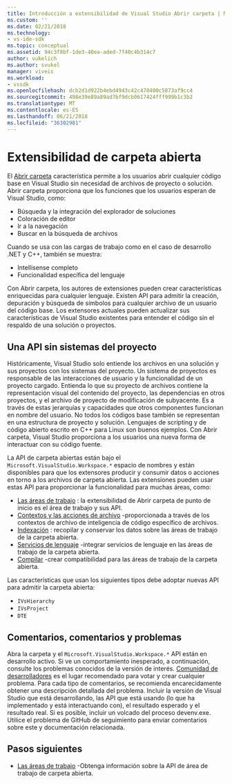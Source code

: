 ```yaml
---
title: Introducción a extensibilidad de Visual Studio Abrir carpeta | Microsoft Docs
ms.custom: ''
ms.date: 02/21/2018
ms.technology:
- vs-ide-sdk
ms.topic: conceptual
ms.assetid: 94c3f8bf-1de3-40ea-aded-7f40c4b314c7
author: vukelich
ms.author: svukel
manager: viveis
ms.workload:
- vssdk
ms.openlocfilehash: dcb2d1d922b4ebd4943c42c478400c5873af9cc4
ms.sourcegitcommit: 498e39e89a89ad7bf9dcb0617424fff999b1c3b2
ms.translationtype: MT
ms.contentlocale: es-ES
ms.lasthandoff: 06/21/2018
ms.locfileid: "36302981"
---
```

# <a name="open-folder-extensibility"></a>Extensibilidad de carpeta abierta

El [Abrir carpeta](../ide/develop-code-in-visual-studio-without-projects-or-solutions.md) característica permite a los usuarios abrir cualquier código base en Visual Studio sin necesidad de archivos de proyecto o solución. Abrir carpeta proporciona que los funciones que los usuarios esperan de Visual Studio, como:

* Búsqueda y la integración del explorador de soluciones
* Coloración de editor
* Ir a la navegación
* Buscar en la búsqueda de archivos

Cuando se usa con las cargas de trabajo como en el caso de desarrollo .NET y C++, también se muestra:

* Intellisense completo
* Funcionalidad específica del lenguaje

Con Abrir carpeta, los autores de extensiones pueden crear características enriquecidas para cualquier lenguaje. Existen API para admitir la creación, depuración y búsqueda de símbolos para cualquier archivo de un usuario del código base. Los extensores actuales pueden actualizar sus características de Visual Studio existentes para entender el código sin el respaldo de una solución o proyectos.

## <a name="an-api-without-project-systems"></a>Una API sin sistemas del proyecto

Históricamente, Visual Studio solo entiende los archivos en una solución y sus proyectos con los sistemas del proyecto. Un sistema de proyectos es responsable de las interacciones de usuario y la funcionalidad de un proyecto cargado. Entienda lo que su proyecto de archivos contiene la representación visual del contenido del proyecto, las dependencias en otros proyectos, y el archivo de proyecto de modificación de subyacente. Es a través de estas jerarquías y capacidades que otros componentes funcionan en nombre del usuario. No todos los códigos base también se representan en una estructura de proyecto y solución. Lenguajes de scripting y de código abierto escrito en C++ para Linux son buenos ejemplos. Con Abrir carpeta, Visual Studio proporciona a los usuarios una nueva forma de interactuar con su código fuente.

La API de carpeta abiertas están bajo el `Microsoft.VisualStudio.Workspace.*` espacio de nombres y están disponibles para que los extensores producir y consumir datos o acciones en torno a los archivos de carpeta abierta. Las extensiones pueden usar estas API para proporcionar la funcionalidad para muchas áreas, como:

- [Las áreas de trabajo](workspaces.md) : la extensibilidad de Abrir carpeta de punto de inicio es el área de trabajo y sus API.
- [Contextos y las acciones de archivo](workspace-file-contexts.md) -proporcionada a través de los contextos de archivo de inteligencia de código específico de archivos.
- [Indexación](workspace-indexing.md) : recopilar y conservar los datos sobre las áreas de trabajo de la carpeta abierta.
- [Servicios de lenguaje](workspace-language-services.md) -integrar servicios de lenguaje en las áreas de trabajo de la carpeta abierta.
- [Compilar](workspace-build.md) -crear compatibilidad para las áreas de trabajo de la carpeta abierta.

Las características que usan los siguientes tipos debe adoptar nuevas API para admitir la carpeta abierta:

- `IVsHierarchy`
- `IVsProject`
- `DTE`

## <a name="feedback-comments-issues"></a>Comentarios, comentarios y problemas

Abra la carpeta y el `Microsoft.VisualStudio.Workspace.*` API están en desarrollo activo. Si ve un comportamiento inesperado, a continuación, consulte los problemas conocidos de la versión de interés. [Comunidad de desarrolladores](https://developercommunity.visualstudio.com) es el lugar recomendado para votar y crear cualquier problema. Para cada tipo de comentarios, se recomienda encarecidamente obtener una descripción detallada del problema. Incluir la versión de Visual Studio que está desarrollando, las API que está usando (lo que ha implementado y está interactuando con), el resultado esperado y el resultado real. Si es posible, incluir un volcado del proceso devenv.exe. Utilice el problema de GitHub de seguimiento para enviar comentarios sobre este y documentación relacionada.

## <a name="next-steps"></a>Pasos siguientes

* [Las áreas de trabajo](workspaces.md) -Obtenga información sobre la API de área de trabajo de carpeta abierta.